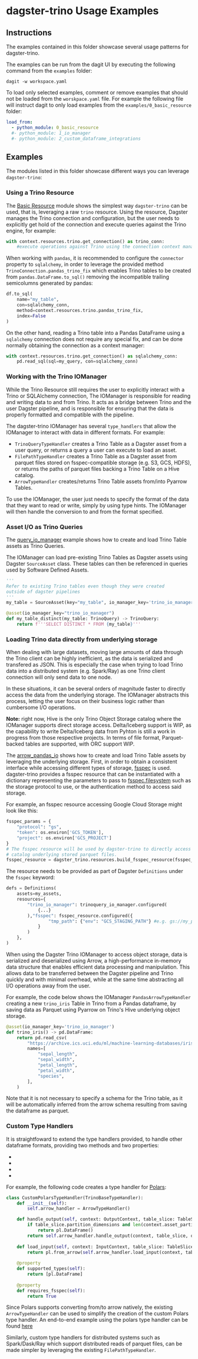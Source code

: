 # dagster-trino Usage Examples

## Instructions

The examples contained in this folder showcase several usage patterns for dagster-trino. 

The examples can be run from the dagit UI by executing the following command from the `examples` folder:

```shell
dagit -w workspace.yaml
```

To load only selected examples, comment or remove examples that should not be loaded from the `worskpace.yaml` file. For example the following file will instruct dagit to only load examples from the `examples/0_basic_resource` folder:

```yaml
load_from:
  - python_module: 0_basic_resource
  #- python_module: 1_io_manager
  #- python_module: 2_custom_dataframe_integrations
  ```

## Examples

The modules listed in this folder showcase different ways you can leverage `dagster-trino`:

### Using a Trino Resource

The [Basic Resource](0_basic_resource/) module shows the simplest way `dagster-trino` can be used, that is, leveraging a raw `trino` resource. Using the resource, Dagster manages the Trino connection and configuration, but the user needs to explicitly get hold of the connection and execute queries against the Trino engine, for example:

```python
with context.resources.trino.get_connection() as trino_conn:
    #execute operations against Trino using the connection context manager.
```
When working with `pandas`, it is recommended to configure the `connector` property to `sqlalchemy`, in order to leverage the provided method `TrinoConnection.pandas_trino_fix` which enables Trino tables to be created from `pandas.DataFrame.to_sql()` removing the incompatible trailing semicolumns generated by pandas:

```python
df.to_sql(
    name="my_table",
    con=sqlalchemy_conn,
    method=context.resources.trino.pandas_trino_fix,
    index=False
)
```
On the other hand, reading a Trino table into a Pandas DataFrame using a `sqlalchemy` connection does not require any special fix, and can be done normally obtaining the connection as a context manager:

```python
with context.resources.trino.get_connection() as sqlalchemy_conn:
    pd.read_sql(sql=my_query, con=sqlalchemy_conn)
```

### Working with the Trino IOManager

While the Trino Resource still requires the user to explicitly interact with a Trino or SQLAlchemy connection, The IOManager is responsible for reading and writing data to and from Trino. It acts as a bridge between Trino and the user Dagster pipeline, and is responsible for ensuring that the data is properly formatted and compatible with the pipeline.

The dagster-trino IOManager has several `type_handlers` that allow the IOManager to interact with data in different formats. For example:

* `TrinoQueryTypeHandler` creates a Trino Table as a Dagster asset from a user query, or returns a query a user can execute to load an asset.
* `FilePathTypeHandler` creates a Trino Table as a Dagster asset from parquet files stored on fsspec-compatible storage (e.g. S3, GCS, HDFS), or returns the paths of parquet files backing a Trino Table on a Hive catalog.
* `ArrowTypeHandler` creates/returns Trino Table assets from/into Pyarrow Tables.

To use the IOManager, the user just needs to specify the format of the data that they want to read or write, simply by using type hints. The IOManager will then handle the conversion to and from the format specified.

### Asset I/O as Trino Queries

The [query_io_manager](1_io_manager/query_io_manager.py) example shows how to create and load Trino Table assets as Trino Queries. 

The IOManager can load pre-existing Trino Tables as Dagster assets using Dagster `SourceAsset` class. These tables can then be referenced in queries used by Software Defined Assets. 

```python
'''
Refer to existing Trino tables even though they were created 
outside of dagster pipelines
'''
my_table = SourceAsset(key="my_table", io_manager_key='trino_io_manager')

@asset(io_manager_key="trino_io_manager")
def my_table_distinct(my_table: TrinoQuery) -> TrinoQuery:
    return f'''SELECT DISTINCT * FROM {my_table}'''
```

### Loading Trino data directly from underlying storage

When dealing with large datasets, moving large amounts of data through the Trino client can be highly inefficient, as the data is serialized and transfered as JSON. This is especially the case when trying to load Trino data into a distributed system (e.g. Spark/Ray) as one Trino client connection will only send data to one node. 

In these situations, it can be several orders of magnitude faster to directly access the data from the underlying storage. The IOManager abstracts this process, letting the user focus on their business logic rather than cumbersome I/O operations. 

**Note:** right now, Hive is the only Trino Object Storage catalog where the IOManager supports direct storage access. Delta/Iceberg support is WIP, as the capability to write Delta/Iceberg data from Pyhton is still a work in progress from those respective projects. In terms of file format, Parquet-backed tables are supported, with ORC support WIP.

The [arrow_pandas_io](1_io_manager/arrow_pandas_io.py) shows how to create and load Trino Table assets by leveraging the underlying storage. First, in order to obtain a consistent interface while accessing different types of storage, [fsspec](https://filesystem-spec.readthedocs.io/en/latest/) is used. dagster-trino provides a fsspec resource that can be instantiated with a dictionary representing the parameters to pass to [fsspec.filesystem](https://filesystem-spec.readthedocs.io/en/latest/api.html#fsspec.filesystem) such as the storage protocol to use, or the authentication method to access said storage.

For example, an fsspec resource accessing Google Cloud Storage might look like this:

```python
fsspec_params = {
    "protocol": "gs",
    "token": os.environ['GCS_TOKEN'],
    "project": os.environ['GCS_PROJECT']
}
# The fsspec resource will be used by dagster-trino to directly access Trino's Hive
# catalog underlying stored parquet files.
fsspec_resource = dagster_trino.resources.build_fsspec_resource(fsspec_params)
```

The resource needs to be provided as part of Dagster `Definitions` under the `fsspec` keyword:

```python
defs = Definitions(
    assets=my_assets,
    resources={
        "trino_io_manager": trinoquery_io_manager.configured(
            {...}
        ),"fsspec": fsspec_resource.configured({
                "tmp_path": {"env": "GCS_STAGING_PATH"} #e.g. gs://my_path
            }
        )
    },
)
```

When using the Dagster Trino IOManager to access object storage, data is serialized and deserialized using Arrow, a high-performance in-memory data structure that enables efficient data processing and manipulation. This allows data to be transferred between the Dagster pipeline and Trino quickly and with minimal overhead, while at the same time abstracting all I/O operations away from the user. 

For example, the code below shows the IOManager `PandasArrowTypeHandler` creating a new `trino_iris` Table in Trino from a Pandas dataframe, by saving data as Parquet using Pyarrow on Trino's Hive underlying object storage.

```python
@asset(io_manager_key='trino_io_manager') 
def trino_iris() -> pd.DataFrame:
    return pd.read_csv(
        "https://archive.ics.uci.edu/ml/machine-learning-databases/iris/iris.data",
        names=[
            "sepal_length",
            "sepal_width",
            "petal_length",
            "petal_width",
            "species",
        ],
    )
```
Note that it is not necessary to specify a schema for the Trino table, as it will be automatically inferred from the arrow schema resulting from saving the dataframe as parquet.

### Custom Type Handlers

It is straightfoward to extend the type handlers provided, to handle other dataframe formats, providing two methods and two properties:

*
*
*
*

For example, the following code creates a type handler for [Polars](https://www.pola.rs/):

```python
class CustomPolarsTypeHandler(TrinoBaseTypeHandler):
    def __init__(self):
        self.arrow_handler = ArrowTypeHandler()

    def handle_output(self, context: OutputContext, table_slice: TableSlice, obj: pl.DataFrame, connection):
        if table_slice.partition_dimensions and len(context.asset_partition_keys) == 0:
            return pl.DataFrame()
        return self.arrow_handler.handle_output(context, table_slice, obj.to_arrow(), connection)
    
    def load_input(self, context: InputContext, table_slice: TableSlice, connection):
        return pl.from_arrow(self.arrow_handler.load_input(context, table_slice, connection))
    
    @property
    def supported_types(self):
        return [pl.DataFrame]
    
    @property
    def requires_fsspec(self):
        return True
```

Since Polars supports converting from/to arrow natively, the existing `ArrowTypeHandler` can be used to simplify the creation of the custom Polars type handler. An end-to-end example using the polars type handler can be found [here](2_custom_dataframe_integrations/polars_type_handler.py)

Similarly, custom type handlers for distributed systems such as Spark/Dask/Ray which support distributed reads of parquet files, can be made simpler by leveraging the existing `FilePathTypeHandler`.